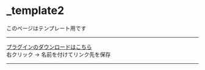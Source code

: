 # _template2

[Res]: https://raw.githubusercontent.com/Yakinori0424/RPGMakerMVPlugins/master/_template/----------------------.js "\----------------------.js"

このページはテンプレート用です

---

[プラグインのダウンロードはこちら][Res]  
右クリック → 名前を付けてリンク先を保存

---

